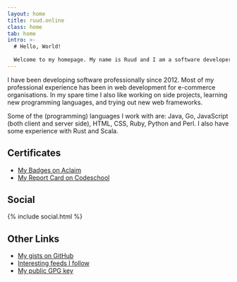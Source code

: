```yaml
---
layout: home
title: ruud.online
class: home
tab: home
intro: >-
  # Hello, World!
  
  Welcome to my homepage. My name is Ruud and I am a software developer from Nĳmegen, the Netherlands.
---
```


I have been developing software professionally since 2012.
Most of my professional experience has been in web development for e-commerce organisations.
In my spare time I also like working on side projects, learning new programming languages, and trying out new web frameworks.

Some of the (programming) languages I work with are: Java, Go, JavaScript (both client and server side), HTML, CSS, Ruby, Python and Perl.
I also have some experience with Rust and Scala.


## Certificates

* [My Badges on Aclaim](https://www.youracclaim.com/users/rdcl)
* [My Report Card on Codeschool](https://www.codeschool.com/users/rdcl)


## Social

{% include social.html %}


## Other Links

* [My gists on GitHub](https://gist.github.com/rudiculous)
* [Interesting feeds I follow](https://feedly.com/rdcl)
* [My public GPG key](/0AE37E45.asc)
